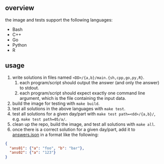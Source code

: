 ## overview

the image and tests support the following languages:

* Bash
* C++
* Go
* Python
* R

## usage

1. write solutions in files named `<DD>/{a,b}/main.{sh,cpp,go,py,R}`.
    1. each program/script should output the answer (and only the answer) to stdout.
    2. each program/script should expect exactly one command line argument, which is the file containing the input data.
2. build the image for testing with `make build`.
3. test all solutions in the above languages with `make test`.
4. test all solutions for a given day/part with `make test path=<dd>/{a,b}/`, e.g. `make test path=05/a/`.
5. clean up the repo, build the image, and test all solutions with `make all`.
6. once there is a correct solution for a given day/part, add it to [answers.json](answers.json) in a format like the following:

```json
{
  "ans01": {"a": "foo", "b": "bar"},
  "ans02": {"a": "123"}
}
```
